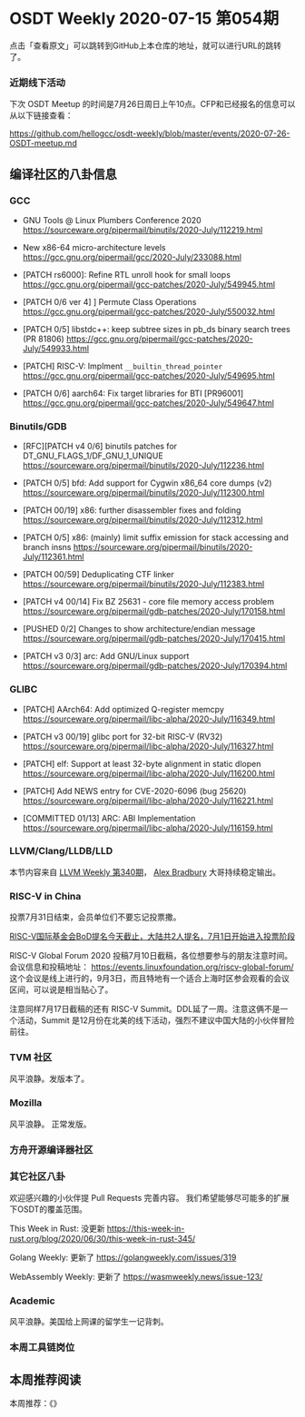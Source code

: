 # OSDT Weekly 2020-07-15 第054期

点击「查看原文」可以跳转到GitHub上本仓库的地址，就可以进行URL的跳转了。

### 近期线下活动

下次 OSDT Meetup 的时间是7月26日周日上午10点。CFP和已经报名的信息可以从以下链接查看：

https://github.com/hellogcc/osdt-weekly/blob/master/events/2020-07-26-OSDT-meetup.md

## 编译社区的八卦信息

### GCC

- GNU Tools @ Linux Plumbers Conference 2020
  https://sourceware.org/pipermail/binutils/2020-July/112219.html  

- New x86-64 micro-architecture levels
  https://gcc.gnu.org/pipermail/gcc/2020-July/233088.html

- [PATCH rs6000]: Refine RTL unroll hook for small loops
  https://gcc.gnu.org/pipermail/gcc-patches/2020-July/549945.html

- [PATCH 0/6 ver 4] ] Permute Class Operations
  https://gcc.gnu.org/pipermail/gcc-patches/2020-July/550032.html

- [PATCH 0/5] libstdc++: keep subtree sizes in pb_ds binary search trees (PR 81806)
  https://gcc.gnu.org/pipermail/gcc-patches/2020-July/549933.html

- [PATCH] RISC-V: Implment `__builtin_thread_pointer`
  https://gcc.gnu.org/pipermail/gcc-patches/2020-July/549695.html

- [PATCH 0/6] aarch64: Fix target libraries for BTI [PR96001]
  https://gcc.gnu.org/pipermail/gcc-patches/2020-July/549647.html


### Binutils/GDB

- [RFC][PATCH v4 0/6] binutils patches for DT_GNU_FLAGS_1/DF_GNU_1_UNIQUE
  https://sourceware.org/pipermail/binutils/2020-July/112236.html

- [PATCH 0/5] bfd: Add support for Cygwin x86_64 core dumps (v2)
  https://sourceware.org/pipermail/binutils/2020-July/112300.html

- [PATCH 00/19] x86: further disassembler fixes and folding
  https://sourceware.org/pipermail/binutils/2020-July/112312.html

- [PATCH 0/5] x86: (mainly) limit suffix emission for stack accessing and branch insns
  https://sourceware.org/pipermail/binutils/2020-July/112361.html

- [PATCH 00/59] Deduplicating CTF linker
  https://sourceware.org/pipermail/binutils/2020-July/112383.html

- [PATCH v4 00/14] Fix BZ 25631 - core file memory access problem
  https://sourceware.org/pipermail/gdb-patches/2020-July/170158.html

- [PUSHED 0/2] Changes to show architecture/endian message
  https://sourceware.org/pipermail/gdb-patches/2020-July/170415.html

- [PATCH v3 0/3] arc: Add GNU/Linux support
  https://sourceware.org/pipermail/gdb-patches/2020-July/170394.html

### GLIBC

- [PATCH] AArch64: Add optimized Q-register memcpy
  https://sourceware.org/pipermail/libc-alpha/2020-July/116349.html  

- [PATCH v3 00/19] glibc port for 32-bit RISC-V (RV32)
  https://sourceware.org/pipermail/libc-alpha/2020-July/116327.html

- [PATCH] elf: Support at least 32-byte alignment in static dlopen
  https://sourceware.org/pipermail/libc-alpha/2020-July/116200.html

- [PATCH] Add NEWS entry for CVE-2020-6096 (bug 25620)
  https://sourceware.org/pipermail/libc-alpha/2020-July/116221.html

- [COMMITTED 01/13] ARC: ABI Implementation
  https://sourceware.org/pipermail/libc-alpha/2020-July/116159.html

### LLVM/Clang/LLDB/LLD

本节内容来自 [LLVM Weekly 第340期](http://llvmweekly.org/issue/340)，
[Alex Bradbury](https://www.linkedin.com/in/alex-bradbury/) 大哥持续稳定输出。


### RISC-V in China

投票7月31日结束，会员单位们不要忘记投票撒。

[RISC-V国际基金会BoD提名今天截止，大陆共2人提名，7月1日开始进入投票阶段](https://mp.weixin.qq.com/s/qsawMD3zOKorQ4DlY2mvAA)

RISC-V Global Forum 2020 投稿7月10日截稿，各位想要参与的朋友注意时间。会议信息和投稿地址：
https://events.linuxfoundation.org/riscv-global-forum/
这个会议是线上进行的，9月3日，而且特地有一个适合上海时区参会观看的会议区间，可以说是相当贴心了。

注意同样7月17日截稿的还有 RISC-V Summit。DDL延了一周。注意这俩不是一个活动，Summit 是12月份在北美的线下活动，强烈不建议中国大陆的小伙伴冒险前往。

### TVM 社区

风平浪静。发版本了。

### Mozilla

风平浪静。
正常发版。

### 方舟开源编译器社区


### 其它社区八卦

欢迎感兴趣的小伙伴提 Pull Requests 完善内容。
我们希望能够尽可能多的扩展下OSDT的覆盖范围。

This Week in Rust: 没更新
https://this-week-in-rust.org/blog/2020/06/30/this-week-in-rust-345/

Golang Weekly: 更新了
https://golangweekly.com/issues/319

WebAssembly Weekly: 更新了
https://wasmweekly.news/issue-123/

### Academic

风平浪静。美国给上网课的留学生一记背刺。

### 本周工具链岗位


## 本周推荐阅读

本周推荐：《》
